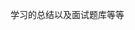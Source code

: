 <!--
 * @Description: 
 * @Author: Qinaj
 * @Date: 2023-10-30 23:36:16
 * @LastEditTime: 2023-10-30 23:51:30
 * @LastEditors: Qinaj
-->
学习的总结以及面试题库等等